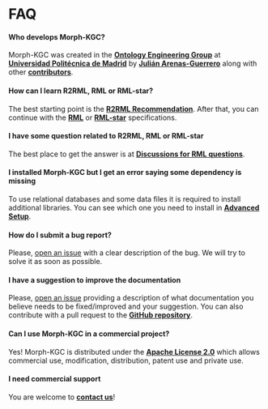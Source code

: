# FAQ

#### Who develops Morph-KGC?
Morph-KGC was created in the **[Ontology Engineering Group](https://oeg.fi.upm.es/index.php/en/index.html)** at **[Universidad Politécnica de Madrid](https://www.upm.es/internacional)** by **[Julián Arenas-Guerrero](https://github.com/ArenasGuerreroJulian/)** along with other **[contributors](https://github.com/oeg-upm/morph-kgc/graphs/contributors)**.

#### How can I learn R2RML, RML or RML-star?
The best starting point is the **[R2RML Recommendation](https://www.w3.org/TR/r2rml/)**. After that, you can continue with the **[RML](https://rml.io/specs/rml/)** or **[RML-star](https://kg-construct.github.io/rml-star-spec/)** specifications.

#### I have some question related to R2RML, RML or RML-star
The best place to get the answer is at **[Discussions for RML questions](https://github.com/kg-construct/rml-questions/discussions)**.

#### I installed Morph-KGC but I get an error saying some dependency is missing
To use relational databases and some data files it is required to install additional libraries. You can see which one you need to install in **[Advanced Setup](https://morph-kgc.readthedocs.io/en/latest/documentation/#advanced-setup)**.

#### How do I submit a bug report?
Please, [open an issue](https://github.com/oeg-upm/morph-kgc/issues/new/choose) with a clear description of the bug. We will try to solve it as soon as possible.

#### I have a suggestion to improve the documentation
Please, [open an issue](https://github.com/oeg-upm/morph-kgc/issues/new/choose) providing a description of what documentation you believe needs to be fixed/improved and your suggestion. You can also contribute with a pull request to the **[GitHub repository](https://github.com/oeg-upm/morph-kgc/tree/main/docs)**.

#### Can I use Morph-KGC in a commercial project?
Yes! Morph-KGC is distributed under the **[Apache License 2.0](https://github.com/oeg-upm/Morph-KGC/blob/main/LICENSE)** which allows  commercial use, modification, distribution, patent use and private use.

#### I need commercial support
You are welcome to **[contact us](mailto:julian.arenas.guerrero@upm.es)**!

